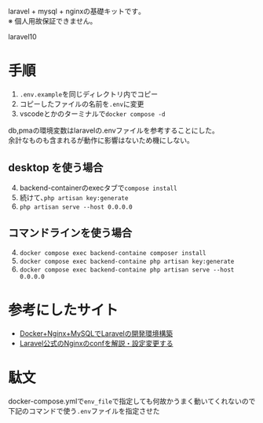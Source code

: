 # 
laravel + mysql + nginxの基礎キットです｡  
※ 個人用故保証できません｡  

laravel10

# 手順
1. `.env.example`を同じディレクトリ内でコピー
2. コピーしたファイルの名前を`.env`に変更
3. vscodeとかのターミナルで`docker compose -d`

db,pmaの環境変数はlaravelの.envファイルを参考することにした｡  
余計なものも含まれるが動作に影響はないため機にしない｡

## desktop を使う場合
4. backend-containerのexecタブで`compose install`
5. 続けて､`php artisan key:generate`
6. `php artisan serve --host 0.0.0.0`


## コマンドラインを使う場合
4. `docker compose exec backend-containe composer install`
5. `docker compose exec backend-containe php artisan key:generate`
6. `docker compose exec backend-containe php artisan serve --host 0.0.0.0`

# 参考にしたサイト
* [Docker+Nginx+MySQLでLaravelの開発環境構築](https://entreprogrammer.jp/laravel-nginx-docker/)
* [Laravel公式のNginxのconfを解説・設定変更する](https://entreprogrammer.jp/laravel-nginx-conf/)


# 駄文
docker-compose.ymlで`env_file`で指定しても何故かうまく動いてくれないので下記のコマンドで使う`.env`ファイルを指定させた





